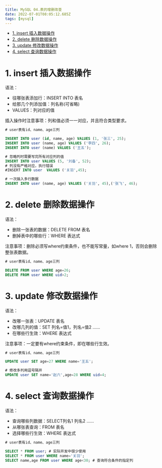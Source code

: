 ```yaml
---
title: MySQL 04.表的增删改查
date: 2022-07-01T08:05:12.685Z
tags: [mysql]
---
```

- [1. insert 插入数据操作](#1-insert-插入数据操作)
- [2. delete 删除数据操作](#2-delete-删除数据操作)
- [3. update 修改数据操作](#3-update-修改数据操作)
- [4. select 查询数据操作](#4-select-查询数据操作)

# 1. insert 插入数据操作

语法：

- 往哪张表添加行：INSERT INTO 表名
- 给那几个列添加值：列名称(可省略)
- VALUES：列对应的值

插入操作时注意事项：列和值必须一一对应，并且符合类型要求。

```sql
# user表有id、name、age三列

INSERT INTO user (id, name, age) VALUES (1, '张三', 25);
INSERT INTO user (name, age) VALUES ('李四', 26);
INSERT INTO user (name) VALUES ('王五');

# 忽略列时需要写完所有对应列的值
INSERT INTO user VALUES (5, '刘备', 52);
# 列没有严格对应，执行错误
#INSERT INTO user  VALUES ('关羽',45);

# 一次插入多行数据
INSERT INTO user (name, age) VALUES ('关羽', 45),('张飞', 46);
```

# 2. delete 删除数据操作

语法：

- 删除一张表的数据：DELETE FROM 表名
- 删掉表中的哪些行：WHERE 表达式

注意事项：删除必须写where约束条件，也不能写常量，如where 1，否则会删除整张表数据。

```sql
# user表有id、name、age三列

DELETE FROM user WHERE age=26;
DELETE FROM user WHERE uid>2;
```

# 3. update 修改数据操作

语法：

- 改哪一张表：UPDATE 表名
- 改哪几列的值：SET 列名=值1，列名=值2 ……
- 在哪些行生效：WHERE 表达式

注意事项：一定要有where约束条件，即在哪些行生效。

```sql
# user表有id、name、age三列

UPDATE user SET age=27 WHERE name='王五';

# 修改多列用逗号隔开
UPDATE user SET name='赵六',age=28 WHERE uid=4;
```

# 4. select 查询数据操作

语法：

- 查询哪些列数据：SELECT列名1 列名2 ……
- 从哪张表查询：FROM 表名
- 选择哪些行生效：WHERE 表达式

```sql
# user表有id、name、age三列

SELECT * FROM user; # 实际开发中很少使用
SELECT * FROM user WHERE name='关羽';
SELECT name,age FROM user WHERE age<30; # 查询符合条件的指定列
```

